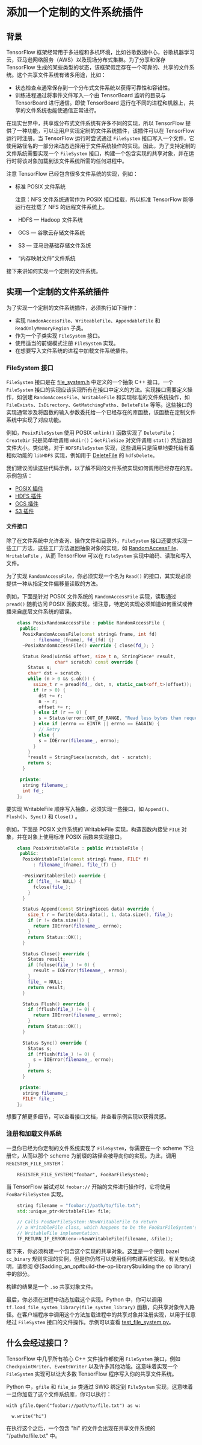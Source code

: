 # 添加一个定制的文件系统插件

## 背景

TensorFlow 框架经常用于多进程和多机环境，比如谷歌数据中心，谷歌机器学习云，亚马逊网络服务（AWS）以及现场分布式集群。为了分享和保存 TensorFlow 生成的某些类型的状态，该框架假定存在一个可靠的、共享的文件系统。这个共享文件系统有诸多用途，比如：

*   状态检查点通常保存到一个分布式文件系统以获得可靠性和容错性。
*   训练进程通过将事件文件写入一个由 TensorBoard 监听的目录与 TensorBoard 进行通信。即使 TensorBoard 运行在不同的进程和机器上，共享的文件系统也能使通信正常进行。

在现实世界中，共享或分布式文件系统有许多不同的实现，所以 TensorFlow 提供了一种功能，可以让用户实现定制的文件系统插件，该插件可以在 TensorFlow 运行时注册。当 TensorFlow 运行时尝试通过 `FileSystem` 接口写入一个文件，它使用路径名的一部分来动态选择用于文件系统操作的实现。因此，为了支持定制的文件系统需要实现一个 `FileSystem` 接口，构建一个包含实现的共享对象，并在运行时将该对象加载到该文件系统所需的任何进程中。

注意 TensorFlow 已经包含很多文件系统的实现，例如：

*   标准 POSIX 文件系统

    注意：NFS 文件系统通常作为 POSIX 接口挂载，所以标准 TensorFlow 能够运行在挂载了 NFS 的远程文件系统上。

*   HDFS — Hadoop 文件系统
*   GCS — 谷歌云存储文件系统
*   S3 — 亚马逊基础存储文件系统
*   “内存映射文件”文件系统

接下来讲如何实现一个定制的文件系统。

## 实现一个定制的文件系统插件

为了实现一个定制的文件系统插件，必须执行如下操作：

*   实现 `RandomAccessFile`、`WriteableFile`、`AppendableFile` 和 `ReadOnlyMemoryRegion` 子类。
*   作为一个子类实现 `FileSystem` 接口。
*   使用适当的前缀模式注册 `FileSystem` 实现。
*   在想要写入文件系统的进程中加载文件系统插件。

### FileSystem 接口

`FileSystem` 接口是在 [file_system.h](https://github.com/tensorflow/tensorflow/blob/master/tensorflow/core/platform/file_system.h) 中定义的一个抽象 C++ 接口。一个 `FileSystem` 接口的实现应该实现所有在接口中定义的方法。实现接口需要定义操作，如创建 `RandomAccessFile`、`WritableFile` 和实现标准的文件系统操作，如 `FileExists`、`IsDirectory`、`GetMatchingPaths`、`DeleteFile` 等等。这些接口的实现通常涉及将函数的输入参数委托给一个已经存在的库函数，该函数在定制文件系统中实现了对应功能。

例如，`PosixFileSystem` 使用 POSIX `unlink()` 函数实现了 `DeleteFile`；`CreateDir` 只是简单地调用 `mkdir()`；`GetFileSize` 对文件调用 `stat()` 然后返回文件大小。类似地，对于 `HDFSFileSystem` 实现，这些调用只是简单地委托给有着相似功能的 `libHDFS` 实现，例如用于 [DeleteFile](https://github.com/tensorflow/tensorflow/blob/master/tensorflow/core/platform/hadoop/hadoop_file_system.cc#L386) 的 `hdfsDelete`。

我们建议阅读这些代码示例，以了解不同的文件系统实现如何调用已经存在的库。示例包括：

*   [POSIX 插件](https://github.com/tensorflow/tensorflow/blob/master/tensorflow/core/platform/posix/posix_file_system.h)
*   [HDFS 插件](https://github.com/tensorflow/tensorflow/blob/master/tensorflow/core/platform/hadoop/hadoop_file_system.h)
*   [GCS 插件](https://github.com/tensorflow/tensorflow/blob/master/tensorflow/core/platform/cloud/gcs_file_system.h)
*   [S3 插件](https://github.com/tensorflow/tensorflow/blob/master/tensorflow/core/platform/s3/s3_file_system.h)

#### 文件接口

除了在文件系统中允许查询、操作文件和目录外，`FileSystem` 接口还要求实现一些工厂方法，这些工厂方法返回抽象对象的实现，如 [RandomAccessFile](https://github.com/tensorflow/tensorflow/blob/master/tensorflow/core/platform/file_system.h#L223)、`WritableFile` ，从而 TensorFlow 可以在 `FileSystem` 实现中编码、读取和写入文件。

为了实现 `RandomAccessFile`，你必须实现一个名为 `Read()` 的接口，其实现必须提供一种从指定文件偏移量读取的方法。

例如，下面是针对 POSIX 文件系统的 `RandomAccessFile` 实现，读取通过 `pread()` 随机访问 POSIX 函数实现。请注意，特定的实现必须知道如何重试或传播来自底层文件系统的错误。

```C++
    class PosixRandomAccessFile : public RandomAccessFile {
     public:
      PosixRandomAccessFile(const string& fname, int fd)
          : filename_(fname), fd_(fd) {}
      ~PosixRandomAccessFile() override { close(fd_); }

      Status Read(uint64 offset, size_t n, StringPiece* result,
                  char* scratch) const override {
        Status s;
        char* dst = scratch;
        while (n > 0 && s.ok()) {
          ssize_t r = pread(fd_, dst, n, static_cast<off_t>(offset));
          if (r > 0) {
            dst += r;
            n -= r;
            offset += r;
          } else if (r == 0) {
            s = Status(error::OUT_OF_RANGE, "Read less bytes than requested");
          } else if (errno == EINTR || errno == EAGAIN) {
            // Retry
          } else {
            s = IOError(filename_, errno);
          }
        }
        *result = StringPiece(scratch, dst - scratch);
        return s;
      }

     private:
      string filename_;
      int fd_;
    };
```

要实现 WritableFile 顺序写入抽象，必须实现一些接口，如 `Append()`、`Flush()`、`Sync()` 和 `Close()` 。

例如，下面是 POSIX 文件系统的 WritableFile 实现，构造函数内接受 `FILE` 对象，并在对象上使用标准 POSIX 函数来实现接口。

```C++
    class PosixWritableFile : public WritableFile {
     public:
      PosixWritableFile(const string& fname, FILE* f)
          : filename_(fname), file_(f) {}

      ~PosixWritableFile() override {
        if (file_ != NULL) {
          fclose(file_);
        }
      }

      Status Append(const StringPiece& data) override {
        size_t r = fwrite(data.data(), 1, data.size(), file_);
        if (r != data.size()) {
          return IOError(filename_, errno);
        }
        return Status::OK();
      }

      Status Close() override {
        Status result;
        if (fclose(file_) != 0) {
          result = IOError(filename_, errno);
        }
        file_ = NULL;
        return result;
      }

      Status Flush() override {
        if (fflush(file_) != 0) {
          return IOError(filename_, errno);
        }
        return Status::OK();
      }

      Status Sync() override {
        Status s;
        if (fflush(file_) != 0) {
          s = IOError(filename_, errno);
        }
        return s;
      }

     private:
      string filename_;
      FILE* file_;
    };

```

想要了解更多细节，可以查看接口文档，并查看示例实现以获得灵感。

### 注册和加载文件系统

一旦你已经为你定制的文件系统实现了 `FileSystem`，你需要在一个 scheme 下注册它，从而以那个 scheme 为前缀的路径会被导向你的实现。为此，调用 `REGISTER_FILE_SYSTEM`：

```
    REGISTER_FILE_SYSTEM("foobar", FooBarFileSystem);
```

当 TensorFlow 尝试对以 `foobar://` 开始的文件进行操作时，它将使用 `FooBarFileSystem` 实现。

```C++
    string filename = "foobar://path/to/file.txt";
    std::unique_ptr<WritableFile> file;

    // Calls FooBarFileSystem::NewWritableFile to return
    // a WritableFile class, which happens to be the FooBarFileSystem's
    // WritableFile implementation.
    TF_RETURN_IF_ERROR(env->NewWritableFile(filename, &file));
```

接下来，你必须构建一个包含这个实现的共享对象。[这里](https://github.com/tensorflow/tensorflow/blob/master/tensorflow/python/BUILD#L244)是一个使用 bazel `cc_binary` 规则实现的实例，但是你仍然可以使用任何构建系统实现。有关类似说明，请参阅 @{$adding_an_op#build-the-op-library$building the op library} 中的部分。

构建的结果是一个 `.so` 共享对象文件。

最后，你必须在进程中动态加载这个实现。Python 中，你可以调用 `tf.load_file_system_library(file_system_library)` 函数，向共享对象传入路径。在客户端程序中调用这个方法加载进程中的共享对象并注册实现，以用于任意经过 `FileSystem` 接口的文件操作。示例可以查看 [test_file_system.py](https://github.com/tensorflow/tensorflow/blob/master/tensorflow/python/framework/file_system_test.py)。

## 什么会经过接口？

TensorFlow 中几乎所有核心 C++ 文件操作都使用 `FileSystem` 接口，例如 `CheckpointWriter`、`EventsWriter` 以及许多其他功能。这意味着实现一个 `FileSystem` 实现可以让大多数 TensorFlow 程序写入你的共享文件系统。

Python 中，`gfile` 和 `file_io` 类通过 SWIG 绑定到 `FileSystem` 实现，这意味着一旦你加载了这个文件系统库，你可以执行：

```
with gfile.Open("foobar://path/to/file.txt") as w:

  w.write("hi")
```

在执行这个之后，一个包含 "hi" 的文件会出现在共享文件系统的 "/path/to/file.txt" 中。
